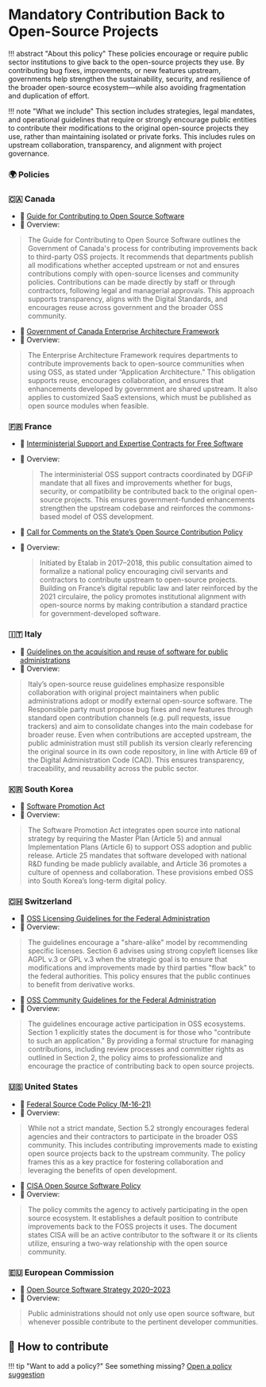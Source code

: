 # Mandatory Contribution Back to Open-Source Projects

!!! abstract "About this policy"
      These policies encourage or require public sector institutions to give back to the open-source projects they use. By contributing bug fixes, improvements, or new features upstream, governments help strengthen the sustainability, security, and resilience of the broader open-source ecosystem—while also avoiding fragmentation and duplication of effort.
  
!!! note "What we include"
      This section includes strategies, legal mandates, and operational guidelines that require or strongly encourage public entities to contribute their modifications to the original open-source projects they use, rather than maintaining isolated or private forks. This includes rules on upstream collaboration, transparency, and alignment with project governance.
      
### 🌍  Policies

### 🇨🇦 Canada

* 🔗 [Guide for Contributing to Open Source Software](https://www.canada.ca/en/government/system/digital-government/digital-government-innovations/open-source-software/guide-for-contributing-to-open-source-software.html)
* 📄 Overview:
> The Guide for Contributing to Open Source Software outlines the Government of Canada's process for contributing improvements back to third-party OSS projects. It recommends that departments publish all modifications whether accepted upstream or not and ensures contributions comply with open-source licenses and community policies. Contributions can be made directly by staff or through contractors, following legal and managerial approvals. This approach supports transparency, aligns with the Digital Standards, and encourages reuse across government and the broader OSS community.

* 🔗 [Government of Canada Enterprise Architecture Framework](https://www.canada.ca/en/government/system/digital-government/policies-standards/government-canada-enterprise-architecture-framework.html)
* 📄 Overview:
> The Enterprise Architecture Framework requires departments to contribute improvements back to open-source communities when using OSS, as stated under “Application Architecture.” This obligation supports reuse, encourages collaboration, and ensures that enhancements developed by government are shared upstream. It also applies to customized SaaS extensions, which must be published as open source modules when feasible.

### 🇫🇷 France

* 🔗 [Interministerial Support and Expertise Contracts for Free Software](https://code.gouv.fr/fr/utiliser/marches-interministeriels-support-expertise-logiciels-libres/)
* 📄 Overview:
  > The interministerial OSS support contracts coordinated by DGFiP mandate that all fixes and improvements whether for bugs, security, or compatibility be contributed back to the original open-source projects. This ensures government-funded enhancements strengthen the upstream codebase and reinforces the commons-based model of OSS development.

* 🔗 [Call for Comments on the State’s Open Source Contribution Policy](https://www.etalab.gouv.fr/ouverture-des-codes-sources-appel-a-commentaires-sur-la-politique-de-contribution-aux-logiciels-libres-de-letat/)
* 📄 Overview:
  > Initiated by Etalab in 2017–2018, this public consultation aimed to formalize a national policy encouraging civil servants and contractors to contribute upstream to open-source projects. Building on France’s digital republic law and later reinforced by the 2021 circulaire, the policy promotes institutional alignment with open-source norms by making contribution a standard practice for government-developed software.


### 🇮🇹 Italy

* 🔗 [Guidelines on the acquisition and reuse of software for public administrations](https://docs.italia.it/italia/developers-italia/gl-acquisition-and-reuse-software-for-pa-docs/en/stabile/index.html)
* 📄 Overview:
> Italy’s open-source reuse guidelines emphasize responsible collaboration with original project maintainers when public administrations adopt or modify external open-source software. The Responsible party must propose bug fixes and new features through standard open contribution channels (e.g. pull requests, issue trackers) and aim to consolidate changes into the main codebase for broader reuse. Even when contributions are accepted upstream, the public administration must still publish its version clearly referencing the original source in its own code repository, in line with Article 69 of the Digital Administration Code (CAD). This ensures transparency, traceability, and reusability across the public sector.

### 🇰🇷 South Korea

* 🔗 [Software Promotion Act](https://elaw.klri.re.kr/eng_mobile/viewer.do?hseq=62622&type=lawname&key=SOFTWARE+PROMOTION+ACT)
* 📄 Overview:
> The Software Promotion Act integrates open source into national strategy by requiring the Master Plan (Article 5) and annual Implementation Plans (Article 6) to support OSS adoption and public release. Article 25 mandates that software developed with national R\&D funding be made publicly available, and Article 36 promotes a culture of openness and collaboration. These provisions embed OSS into South Korea’s long-term digital policy.

### 🇨🇭 Switzerland

* 🔗 [OSS Licensing Guidelines for the Federal Administration](https://github.com/swiss/opensource-guidelines/blob/main/docs/en/em002-3.md)
* 📄 Overview:
> The guidelines encourage a "share-alike" model by recommending specific licenses. Section 6 advises using strong copyleft licenses like AGPL v.3 or GPL v.3 when the strategic goal is to ensure that modifications and improvements made by third parties "flow back" to the federal authorities. This policy ensures that the public continues to benefit from derivative works.

* 🔗 [OSS Community Guidelines for the Federal Administration](https://github.com/swiss/opensource-guidelines/blob/main/docs/en/em002-4.md)
* 📄 Overview:
> The guidelines encourage active participation in OSS ecosystems. Section 1 explicitly states the document is for those who "contribute to such an application." By providing a formal structure for managing contributions, including review processes and committer rights as outlined in Section 2, the policy aims to professionalize and encourage the practice of contributing back to open source projects.

### 🇺🇸 United States

* 🔗 [Federal Source Code Policy (M-16-21)](https://obamawhitehouse.archives.gov/sites/default/files/omb/memoranda/2016/m_16_21.pdf)
* 📄 Overview:
> While not a strict mandate, Section 5.2 strongly encourages federal agencies and their contractors to participate in the broader OSS community. This includes contributing improvements made to existing open source projects back to the upstream community. The policy frames this as a key practice for fostering collaboration and leveraging the benefits of open development.

* 🔗 [CISA Open Source Software Policy](https://github.com/cisagov/development-guide/blob/develop/open-source-policy/policy.md)
* 📄 Overview:
> The policy commits the agency to actively participating in the open source ecosystem. It establishes a default position to contribute improvements back to the FOSS projects it uses. The document states CISA will be an active contributor to the software it or its clients utilize, ensuring a two-way relationship with the open source community.

### 🇪🇺 European Commission

* 🔗 [Open Source Software Strategy 2020–2023](https://commission.europa.eu/document/download/97e59978-42c0-4b4a-9406-8f1a86837530_en?filename=en_ec_open_source_strategy_2020-2023.pdf)
* 📄 Overview:
> Public administrations should not only use open source software, but whenever possible contribute to the pertinent developer communities.

## 🤝 How to contribute
  
!!! tip "Want to add a policy?"
      See something missing? [Open a policy suggestion](https://github.com/EL-BID/OSS_policies/issues/new?template=policy-suggestion.yml)